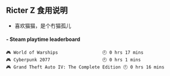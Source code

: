 ## Ricter Z 食用说明
- 喜欢猫猫，是个冇猫孤儿

<!-- steam-box start -->
#### - Steam playtime leaderboard
```text
🎮 World of Warships                 🕘 0 hrs 17 mins
🎮 Cyberpunk 2077                    🕘 0 hrs 1 mins
🎮 Grand Theft Auto IV: The Complete Edition 🕘 0 hrs 16 mins
```
<!-- Powered by https://github.com/YouEclipse/steam-box . -->
<!-- steam-box end -->
